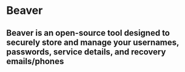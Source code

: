 # Beaver

## Beaver is an open-source tool designed to securely store and manage your usernames, passwords, service details, and recovery emails/phones
